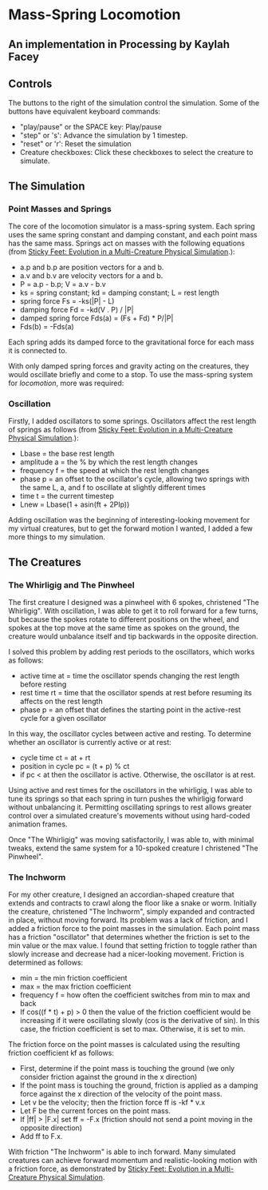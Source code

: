 # Mass-Spring Locomotion

## An implementation in Processing by Kaylah Facey

## Controls

The buttons to the right of the simulation control the simulation. Some of the
buttons have equivalent keyboard commands:

* "play/pause" or the SPACE key: Play/pause
* "step" or 's': Advance the simulation by 1 timestep.
* "reset" or 'r': Reset the simulation
* Creature checkboxes: Click these checkboxes to select the creature to simulate.

## The Simulation

### Point Masses and Springs

The core of the locomotion simulator is a mass-spring system. Each spring uses
the same spring constant and damping constant, and each point mass has the same
mass. Springs act on masses with the following equations (from [Sticky Feet: Evolution in a Multi-Creature Physical Simulation](https://www.cc.gatech.edu/~turk/my_papers/sticky_feet.pdf).):

* a.p and b.p are position vectors for a and b.
* a.v and b.v are velocity vectors for a and b.
* P = a.p - b.p; V = a.v - b.v
* ks = spring constant; kd = damping constant; L = rest length
* spring force Fs = -ks(|P| - L)
* damping force Fd = -kd(V . P) / |P|
* damped spring force Fds(a) = (Fs + Fd) * P/|P|
* Fds(b) = -Fds(a)

Each spring adds its damped force to the gravitational force for each mass it is
connected to.

With only damped spring forces and gravity acting on the creatures, they would
oscillate briefly and come to a stop. To use the mass-spring system for
_locomotion_, more was required:

### Oscillation

Firstly, I added oscillators to some springs. Oscillators affect the rest
length of springs as follows (from [Sticky Feet: Evolution in a Multi-Creature Physical Simulation](https://www.cc.gatech.edu/~turk/my_papers/sticky_feet.pdf).):

* Lbase = the base rest length
* amplitude a = the % by which the rest length changes
* frequency f = the speed at which the rest length changes
* phase p = an offset to the oscillator's cycle, allowing two springs with the
  same L, a, and f to oscillate at slightly different times
* time t = the current timestep
* Lnew = Lbase(1 + asin(ft + 2PIp))

Adding oscillation was the beginning of interesting-looking movement for my
virtual creatures, but to get the forward motion I wanted, I added a few more
things to my simulation.

## The Creatures

### The Whirligig and The Pinwheel

The first creature I designed was a pinwheel with 6 spokes, christened
"The Whirligig". With oscillation, I was able to get it to roll forward for a
few turns, but because the spokes rotate to different positions on the wheel,
and spokes at the top move at the same time as spokes on the ground, the
creature would unbalance itself and tip backwards in the opposite direction.

I solved this problem by adding rest periods to the oscillators, which works as
follows:

* active time at = time the oscillator spends changing the rest length before
  resting
* rest time rt = time that the oscillator spends at rest before resuming its
  affects on the rest length
* phase p = an offset that defines the starting point in the active-rest cycle
  for a given oscillator

In this way, the oscillator cycles between active and resting. To determine
whether an oscillator is currently active or at rest:

* cycle time ct = at + rt
* position in cycle pc = (t + p) % ct
* if pc < at then the oscillator is active. Otherwise, the oscillator is at rest.

Using active and rest times for the oscillators in the whirligig, I was able
to tune its springs so that each spring in turn pushes the whirligig forward
without unbalancing it. Permitting oscillating springs to rest allows greater
control over a simulated creature's movements without using hard-coded animation frames.

Once "The Whirligig" was moving satisfactorily, I was able to, with minimal
tweaks, extend the same system for a 10-spoked creature I christened
"The Pinwheel".

### The Inchworm

For my other creature, I designed an accordian-shaped creature that extends and
contracts to crawl along the floor like a snake or worm. Initially the creature,
christened "The Inchworm", simply expanded and contracted in place, without moving
forward. Its problem was a lack of friction, and I added a friction force to the
point masses in the simulation. Each point mass has a friction "oscillator" that
determines whether the friction is set to the min value or the max value. I found
that setting friction to toggle rather than slowly increase and decrease had a
nicer-looking movement. Friction is determined as follows:

* min = the min friction coefficient
* max = the max friction coefficient
* frequency f = how often the coefficient switches from min to max and back
* If cos((f * t) + p) > 0 then the value of the friction coefficient would be
  increasing if it were oscillating slowly (cos is the derivative of sin). In
  this case, the friction coefficient is set to max. Otherwise, it is set to min.

The friction force on the point masses is calculated using the resulting
friction coefficient kf as follows:

* First, determine if the point mass is touching the ground
  (we only consider friction against the ground in the x direction)
* If the point mass is touching the ground, friction is applied as a damping
  force against the x direction of the velocity of the point mass.
* Let v be the velocity; then the friction force ff is -kf * v.x
* Let F be the current forces on the point mass.
* If |ff| > |F.x| set ff = -F.x (friction should not send a point moving in the
  opposite direction)
* Add ff to F.x.

With friction "The Inchworm" is able to inch forward. Many simulated creatures
can achieve forward momentum and realistic-looking motion with a friction
force, as demonstrated by [Sticky Feet: Evolution in a Multi-Creature Physical Simulation](https://www.cc.gatech.edu/~turk/my_papers/sticky_feet.pdf).
